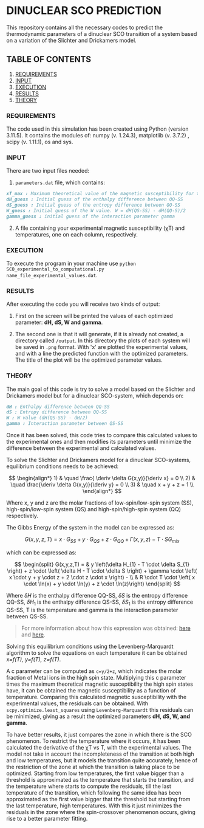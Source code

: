 # DINUCLEAR SCO PREDICTION

This repository contains all the necessary codes to predict the thermodynamic parameters of a dinuclear SCO transition of a system based on a variation of the Slichter and Drickamers model.

## TABLE OF CONTENTS

1. [ REQUIREMENTS ](#1-req)
2. [ INPUT ](#2-in)
3. [ EXECUTION ](#3-ex)
4. [ RESULTS ](#4-res)
5. [ THEORY ](#5-the)

<a name="1-req"></a>
### REQUIREMENTS

The code used in this simulation has been created using Python (version 3.11.5).
It contains the modules of: numpy (v. 1.24.3), matplotlib (v. 3.7.2) , scipy (v. 1.11.1), os and sys.

<a name="2-in"></a>
### INPUT

There are two input files needed: 

1) `parameters.dat` file, which contains:

```Markdown
xT_max : Maximum theoretical value of the magnetic susceptibility for the system (in case of 2 FeII is 9.8)
dH_guess : Initial guess of the enthalpy difference between QQ-SS
dS_guess : Initial guess of the entropy difference between QQ-SS
W_guess : Initial guess of the W value. W = dH(QS-SS) - dH(QQ-S)/2
gamma_guess : initial guess of the interaction parameter gamma
```

2) A file containing your experimental magnetic susceptibility (&chi;T) and temperatures, one on each column, respectively.

<a name="3-ex"></a>
### EXECUTION

To execute the program in your machine use `python SCO_experimental_to_computational.py name_file_experimental_values.dat`.

<a name="4-res"></a>
### RESULTS

After executing the code you will receive two kinds of output:

1) First on the screen will be printed the values of each optimized parameter: **dH, dS, W and gamma**.

2) The second one is that it will generate, if it is already not created, a directory called `/output`. In this directory the plots of each system will be saved in `.png` format. With 'x' are plotted the experimental values, and with a line the predicted function with the optimized parameters. The title of the plot will be the optimized parameter values.

<a name="5-the"></a>
### THEORY

The main goal of this code is try to solve a model based on the Slichter and Drickamers model but for a dinuclear SCO-system, which depends on:

```Markdown
dH : Enthalpy difference between QQ-SS
dS : Entropy difference between QQ-SS
W : W value (dH(QS-SS) - dH/2)
gamma : Interaction parameter between QS-SS
```

Once it has been solved, this code tries to compare this calculated values to the experimental ones and then modifies its parameters until minimize the difference between the experimental and calculated values.

To solve the Slichter and Drickamers model for a dinuclear SCO-systems, equilibrium conditions needs to be achieved:

$$
\begin{align*} 1) & \quad \frac{ \deriv \delta G(x,y)}{\deriv x} = 0 \\ 2) & \quad \frac{\deriv \delta G(x,y)}{\deriv y} = 0 \\ 3) & \quad x + y + z = 1 \\ \end{align*}
$$

Where x, y and z are the molar fractions of low-spin/low-spin system (SS), high-spin/low-spin system (QS) and high-spin/high-spin system (QQ) respectively.

The Gibbs Energy of the system in the model can be expressed as:

$$
G(x,y,z,T) = x \cdot G_{SS} + y \cdot G_{QS} + z \cdot G_{QQ} + \Gamma(x,y,z) - T \cdot S G_{mix}
$$

which can be expressed as:

$$
\begin{split} G(x,y,z,T) = & y \left(\delta H_{1} - T \cdot \delta S_{1} \right) + z \cdot \left( \delta H - T \cdot \delta S \right) + \gamma \cdot \left( x \cdot y + y \cdot z + 2 \cdot z \cdot x \right) - \\ & R \cdot T \cdot \left( x \cdot \ln(x) + y \cdot \ln(y) + z \cdot \ln(z)\right) \end{split}
$$

Where $\delta H$ is the enthalpy difference QQ-SS, $\delta S$ is the entropy difference QQ-SS, $\delta H_{1}$ is the enthalpy difference QS-SS, $\delta S_{1}$ is the entropy difference QS-SS, T is the temperature and gamma is the interaction parameter between QS-SS.
> For more information about how this expression was obtained: [here](https://doi.org/10.1021/ja00038a031) and [here](link_paper).

Solving this equilibrium conditions using the Levenberg-Marquardt algorithm to solve the equations on each temperature it can be obtained *x=f(T), y=f(T), z=f(T)*.

A c parameter can be computed as `c=y/2+z`, which indicates the molar fraction of Metal ions in the high spin state.
Multiplying this c parameter times the maximum theoretical magnetic susceptibility the high spin states have, it can be obtained the magnetic susceptibility as a function of temperature.
Comparing this calculated magnetic susceptibility with the experimental values, the residuals can be obtained. With `scpy.optimize.least_squares` using `Levenberg-Marquardt` this residuals can be minimized, giving as a result the optimized parameters **dH, dS, W, and gamma**.

To have better results, it just compares the zone in which there is the SCO phenomenon. To restrict the temperature where it occurs, it has been calculated the derivative of the &chi;T vs T, with the experimental values. The model not take in account the incompleteness of the transition at both high and low temperatures, but it models the transition quite accurately, hence of the restriction of the zone at which the transition is taking place to be optimized. Starting from low temperatures, the first value bigger than a threshold is approximated as the temperature that starts the transition, and the temperature where starts to compute the residuals, till the last temperature of the transition, which following the same idea has been approximated as the first value bigger that the threshold but starting from the last temperature, high temperatures. With this it just minimizes the residuals in the zone where the spin-crossover phenomenon occurs, giving rise to a better parameter fitting.
